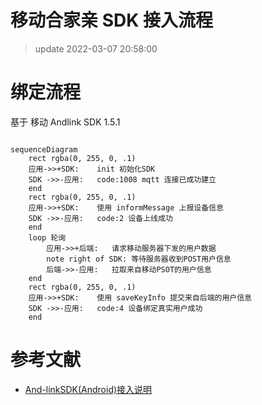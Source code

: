 # 移动合家亲 SDK 接入流程

> update 2022-03-07 20:58:00

# 绑定流程

基于 移动 Andlink SDK 1.5.1

```mermaid

sequenceDiagram
    rect rgba(0, 255, 0, .1)
    应用->>+SDK:    init 初始化SDK
    SDK ->>-应用:   code:1008 mqtt 连接已成功建立
    end
    rect rgba(0, 255, 0, .1)
    应用->>+SDK:    使用 informMessage 上报设备信息
    SDK ->>-应用:   code:2 设备上线成功
    end
    loop 轮询
        应用->>+后端:   请求移动服务器下发的用户数据
        note right of SDK: 等待服务器收到POST用户信息
        后端->>-应用:   拉取来自移动PSOT的用户信息
    end
    rect rgba(0, 255, 0, .1)
    应用->>+SDK:    使用 saveKeyInfo 提交来自后端的用户信息
    SDK ->>-应用:   code:4 设备绑定真实用户成功
    end

```

# 参考文献

-   [And-linkSDK(Android)接入说明](https://docs.qq.com/doc/DVExweEdWSmhNUmFt)
